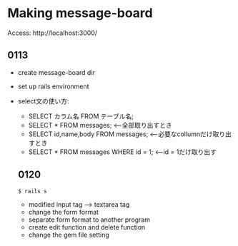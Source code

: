 # Making message-board
Access: http://localhost:3000/

## 0113
* create message-board dir
* set up rails environment
* select文の使い方: 
  * SELECT カラム名 FROM テーブル名;
  * SELECT * FROM messages; <--全部取り出すとき
  * SELECT id,name,body FROM messages; <--必要なcollumnだけ取り出すとき
  * SELECT * FROM messages WHERE id = 1; <--id = 1だけ取り出す
  
  ## 0120
  ```starting server:
  $ rails s
  ```
  * modified input tag --> textarea tag
  * change the form format
  * separate form format to another program
  * create edit function and delete function
  * change the gem file setting
